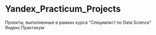 # Yandex_Practicum_Projects
Проекты, выполненные в рамках курса "Специалист по Data Science" Яндекс.Практикум
